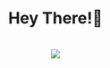 <h1 align="center">Hey There!👋</h1>
<h1 align="center">
    <img src="https://readme-typing-svg.herokuapp.com/?font=Inter&size=48&center=true&vCenter=true&width=500&height=70&color=4493F8&duration=4000&lines=Hi+there!+👋;+I'm+Bhaskar+Mulik!;+I'm+a+3rd-year+Computer+Engineering+student+at+Mumbai+University+🎓;+passionate+about+tech+💻,+real-world+problem+solving+🌍,+and+building+projects+that+make+an+impact+🚀💡;+Let’s+create+something+awesome+together!+🤝✨" />
<!-- </h1>
<h1 align="center">👋 Hi! My name is Bhaskar Mulik — I’m a 3rd-year Computer Engineering student at Mumbai University 🎓. I’m passionate about tech 💻, love solving real-world problems 🌍, and I'm always excited to contribute to projects that make a real impact 🚀💡. Let’s create something awesome together! 🤝✨</h1> -->
<!--
Profile count
<div align="left"> 
  <p>Visitor count</p>
  <img src="https://profile-counter.glitch.me/bhaskarmulik/count.svg" alt="Visitor's Count" />
</div>
-->

<!--
Used languages
<div align="right"> 
  <img src="https://github-readme-stats.vercel.app/api/top-langs?username=bhaskarmulik&locale=en&hide_title=false&layout=compact&card_width=320&langs_count=50&theme=github_dark&hide_border=true&order=2" height="150" alt="languages graph"  />
-->

